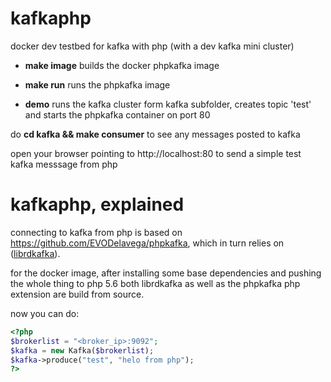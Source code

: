 # kafkaphp
docker dev testbed for kafka with php (with a dev kafka mini cluster)

- **make image**
  builds the docker phpkafka image
  
- **make run**
  runs the phpkafka image
  
- **demo**
  runs the kafka cluster form kafka subfolder, creates topic 'test' and starts the phpkafka container on port 80
  
do __cd kafka && make consumer__ to see any messages posted to kafka

open your browser pointing to http://localhost:80 to send a simple test kafka messsage from php

# kafkaphp, explained

connecting to kafka from php is based on <https://github.com/EVODelavega/phpkafka>, which in turn relies on
([librdkafka](https://github.com/edenhill/librdkafka/)).

for the docker image, after installing some base dependencies and pushing the whole thing to php 5.6 both librdkafka as well as the phpkafka php extension are build from source.

now you can do:

```php
<?php
$brokerlist = "<broker_ip>:9092";
$kafka = new Kafka($brokerlist);
$kafka->produce("test", "helo from php");
?>
```
